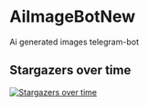 # AiImageBotNew
Ai generated images telegram-bot

## Stargazers over time

[![Stargazers over time](https://starchart.cc/LhrSupun/AiImageBotNew.svg)](https://starchart.cc/LhrSupun/AiImageBotNew)

